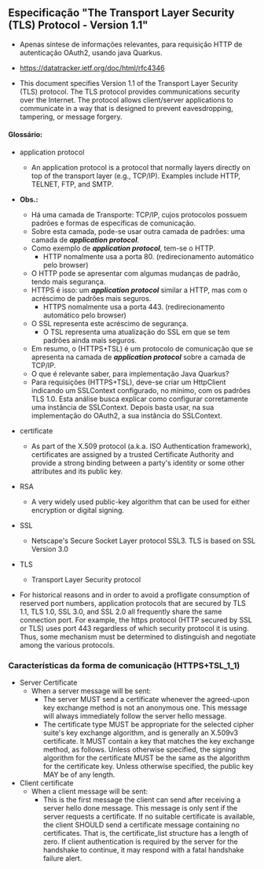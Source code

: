 ## Especificação "The Transport Layer Security (TLS) Protocol - Version 1.1"
- Apenas síntese de informações relevantes, para requisição HTTP de autenticação OAuth2, usando java Quarkus.
- https://datatracker.ietf.org/doc/html/rfc4346

- This document specifies Version 1.1 of the Transport Layer Security (TLS) protocol.  The TLS protocol provides communications security over the Internet.  The protocol allows client/server applications to communicate in a way that is designed to prevent eavesdropping, tampering, or message forgery.

#### Glossário:
- application protocol
  - An application protocol is a protocol that normally layers directly on top of the transport layer (e.g., TCP/IP).  Examples include HTTP, TELNET, FTP, and SMTP. 
- **Obs.:** 
  - Há uma camada de Transporte: TCP/IP, cujos protocolos possuem padrões e formas de específicas de comunicação.
  - Sobre esta camada, pode-se usar outra camada de padrões: uma camada de ***application protocol***.
  - Como exemplo de ***application protocol***, tem-se o HTTP. 
    - HTTP nomalmente usa a porta 80. (redirecionamento automático pelo browser)
  - O HTTP pode se apresentar com algumas mudanças de padrão, tendo mais segurança.
  - HTTPS é isso: um ***application protocol*** similar a HTTP, mas com o acréscimo de padrões mais seguros.
    - HTTPS nomalmente usa a porta 443. (redirecionamento automático pelo browser)
  - O SSL representa este acréscimo de segurança.
    - O TSL representa uma atualização do SSL em que se tem padrões ainda mais seguros.
  - Em resumo, o (HTTPS+TSL) é um protocolo de comunicação que se apresenta na camada de ***application protocol*** sobre a camada de TCP/IP.
  -  O que é relevante saber, para implementação Java Quarkus?
    - Para requisições (HTTPS+TSL), deve-se criar um HttpClient indicando um SSLContext configurado, no mínimo, com os padrões TLS 1.0. Esta análise busca explicar como configurar corretamente uma instância de SSLContext. Depois basta usar, na sua implementação do OAuth2, a sua instância do SSLContext.
- certificate
  - As part of the X.509 protocol (a.k.a. ISO Authentication framework), certificates are assigned by a trusted Certificate Authority and provide a strong binding between a party's identity or some other attributes and its public key.
- RSA
  - A very widely used public-key algorithm that can be used for either encryption or digital signing.
- SSL
  - Netscape's Secure Socket Layer protocol SSL3. TLS is based on SSL Version 3.0
- TLS
  - Transport Layer Security protocol

- For historical reasons and in order to avoid a profligate consumption of reserved port numbers, application protocols that are secured by TLS 1.1, TLS 1.0, SSL 3.0, and SSL 2.0 all frequently share the same connection port.  For example, the https protocol (HTTP secured by SSL or TLS) uses port 443 regardless of which security protocol it is using.  Thus, some mechanism must be determined to distinguish and negotiate among the various protocols.

### Características da forma de comunicação (HTTPS+TSL_1_1)
- Server Certificate
  - When a server message will be sent:
    - The server MUST send a certificate whenever the agreed-upon key exchange method is not an anonymous one. This message will always immediately follow the server hello message.
    - The certificate type MUST be appropriate for the selected cipher suite's key exchange algorithm, and is generally an X.509v3 certificate.  It MUST contain a key that matches the key exchange method, as follows.  Unless otherwise specified, the signing algorithm for the certificate MUST be the same as the algorithm for the certificate key.  Unless otherwise specified, the public key MAY be of any length.
- Client certificate
  - When a client message will be sent:
    - This is the first message the client can send after receiving a server hello done message.  This message is only sent if the server requests a certificate. If no suitable certificate is available, the client SHOULD send a certificate message containing no certificates. That is, the certificate_list structure has a length of zero. If client authentication is required by the server for the handshake to continue, it may respond with a fatal handshake failure alert.
